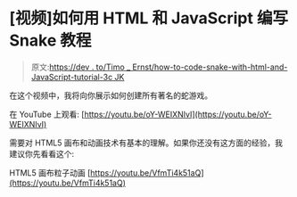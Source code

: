 # [视频]如何用 HTML 和 JavaScript 编写 Snake 教程

> 原文:[https://dev . to/Timo _ Ernst/how-to-code-snake-with-html-and-JavaScript-tutorial-3c JK](https://dev.to/timo_ernst/how-to-code-snake-with-html-and-javascript-tutorial-3cjk)

在这个视频中，我将向你展示如何创建所有著名的蛇游戏。

在 YouTube 上观看:
[https://youtu.be/oY-WEIXNIvI](https://youtu.be/oY-WEIXNIvI)

需要对 HTML5 画布和动画技术有基本的理解。如果你还没有这方面的经验，我建议你先看看这个:

HTML5 画布粒子动画
[https://youtu.be/VfmTi4k51aQ](https://youtu.be/VfmTi4k51aQ)
